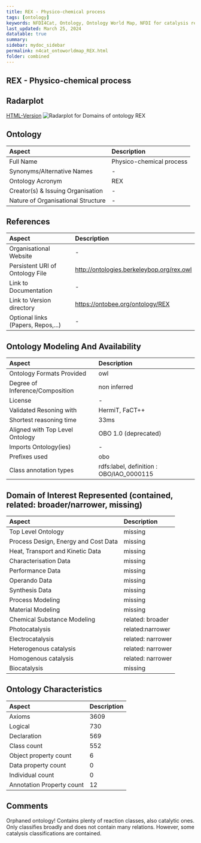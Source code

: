 ```yaml
---
title: REX - Physico-chemical process
tags: [ontology]
keywords: NFDI4Cat, Ontology, Ontology World Map, NFDI for catalysis related research, semantic web
last_updated: March 25, 2024
datatable: true
summary:
sidebar: mydoc_sidebar
permalink: n4cat_ontoworldmap_REX.html
folder: combined
---
```

## REX - Physico-chemical process


 ## Radarplot 

 [HTML-Version](../radarplots/Radarplot_REX.html) ![Radarplot for Domains of ontology REX](../radarplots/Radarplot_REX.svg) 
## Ontology

|Aspect |Description| 
 |:---|:---|
| Full Name | Physico-chemical process |
| Synonyms/Alternative Names | - |
| Ontology Acronym | REX |
| Creator(s) & Issuing Organisation | - |
| Nature of Organisational Structure | - |

## References

|Aspect |Description| 
 |:---|:---|
| Organisational Website | - |
| Persistent URI of Ontology File | http://ontologies.berkeleybop.org/rex.owl |
| Link to Documentation | - |
| Link to Version directory | https://ontobee.org/ontology/REX |
| Optional links (Papers, Repos,...) | - |

## Ontology Modeling And Availability

|Aspect |Description| 
 |:---|:---|
| Ontology Formats Provided | owl |
| Degree of Inference/Composition | non inferred |
| License | - |
| Validated Resoning with | HermiT, FaCT++ |
| Shortest reasoning time | 33ms |
| Aligned with Top Level Ontology | OBO 1.0 (deprecated) |
| Imports Ontology(ies) | - |
| Prefixes used | obo |
| Class annotation types | rdfs:label, definition : OBO/IAO_0000115 |

## Domain of Interest Represented (contained, related: broader/narrower, missing)

|Aspect |Description| 
 |:---|:---|
| Top Level Ontology | missing |
| Process Design, Energy and Cost Data | missing |
| Heat, Transport and Kinetic Data | missing |
| Characterisation Data | missing |
| Performance Data | missing |
| Operando Data | missing |
| Synthesis Data | missing |
| Process Modeling | missing |
| Material Modeling | missing |
| Chemical Substance Modeling | related: broader |
| Photocatalysis | related:narrower |
| Electrocatalysis | related: narrower |
| Heterogenous catalysis | related: narrower |
| Homogenous catalysis | related: narrower |
| Biocatalysis | missing |

## Ontology Characteristics

|Aspect |Description| 
 |:---|:---|
| Axioms | 3609 |
| Logical | 730 |
| Declaration | 569 |
| Class count | 552 |
| Object property count | 6 |
| Data property count | 0 |
| Individual count | 0 |
| Annotation Property count | 12 |

## Comments

Orphaned ontology! Contains plenty of reaction classes, also catalytic ones. Only classifies broadly and does not contain many relations.
However, some catalysis classifications are contained.
